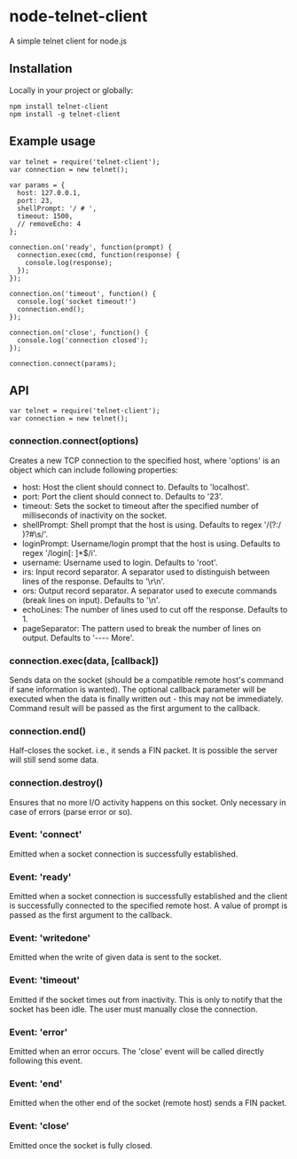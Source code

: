 # node-telnet-client

A simple telnet client for node.js

## Installation

Locally in your project or globally:

    npm install telnet-client
    npm install -g telnet-client

## Example usage

    var telnet = require('telnet-client');
    var connection = new telnet();
    
    var params = {
      host: 127.0.0.1,
      port: 23,
      shellPrompt: '/ # ',
      timeout: 1500,
      // removeEcho: 4
    };
    
    connection.on('ready', function(prompt) {
      connection.exec(cmd, function(response) {
        console.log(response);
      });
    });
    
    connection.on('timeout', function() {
      console.log('socket timeout!')
      connection.end();
    });
    
    connection.on('close', function() {
      console.log('connection closed');
    });
    
    connection.connect(params);

## API

    var telnet = require('telnet-client');
    var connection = new telnet();

### connection.connect(options)

Creates a new TCP connection to the specified host, where 'options' is an object
which can include following properties:

* host: Host the client should connect to. Defaults to 'localhost'.
* port: Port the client should connect to. Defaults to '23'.
* timeout: Sets the socket to timeout after the specified number of milliseconds
of inactivity on the socket.
* shellPrompt: Shell prompt that the host is using. Defaults to regex '/(?:\/ )?#\s/'.
* loginPrompt: Username/login prompt that the host is using. Defaults to regex '/login[: ]*$/i'.
* username: Username used to login. Defaults to 'root'.
* irs: Input record separator. A separator used to distinguish between lines of the response. Defaults to '\r\n'.
* ors: Output record separator. A separator used to execute commands (break lines on input). Defaults to '\n'.
* echoLines: The number of lines used to cut off the response. Defaults to 1.
* pageSeparator: The pattern used to break the number of lines on output. Defaults to '---- More'.

### connection.exec(data, [callback])

Sends data on the socket (should be a compatible remote host's command if sane information is wanted).
The optional callback parameter will be executed when the data is finally written out - this may not be immediately.
Command result will be passed as the first argument to the callback.

### connection.end()

Half-closes the socket. i.e., it sends a FIN packet. It is possible the server will still send some data.

### connection.destroy()

Ensures that no more I/O activity happens on this socket. Only necessary in case of errors (parse error or so).

### Event: 'connect'

Emitted when a socket connection is successfully established.

### Event: 'ready'

Emitted when a socket connection is successfully established and the client is successfully connected to the specified remote host.
A value of prompt is passed as the first argument to the callback.

### Event: 'writedone'

Emitted when the write of given data is sent to the socket.

### Event: 'timeout'

Emitted if the socket times out from inactivity. This is only to notify that the socket has been idle.
The user must manually close the connection.

### Event: 'error'

Emitted when an error occurs. The 'close' event will be called directly following this event.

### Event: 'end'

Emitted when the other end of the socket (remote host) sends a FIN packet.

### Event: 'close'

Emitted once the socket is fully closed.
